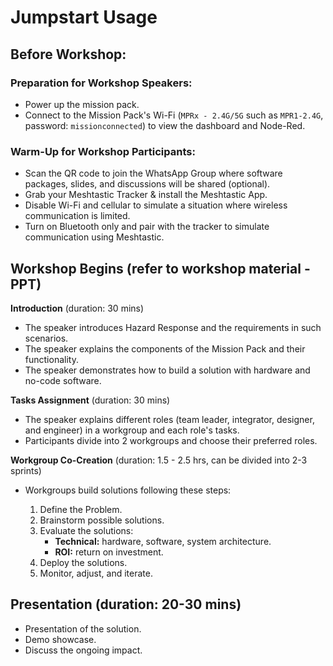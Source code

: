 # Jumpstart Usage

## **Before Workshop:**

### **Preparation for Workshop Speakers:**

- Power up the mission pack.
- Connect to the Mission Pack's Wi-Fi (`MPRx - 2.4G/5G` such as `MPR1-2.4G`, password: `missionconnected`) to view the dashboard and Node-Red.

### **Warm-Up for Workshop Participants:**

- Scan the QR code to join the WhatsApp Group where software packages, slides, and discussions will be shared (optional).
- Grab your Meshtastic Tracker & install the Meshtastic App.
- Disable Wi-Fi and cellular to simulate a situation where wireless communication is limited.
- Turn on Bluetooth only and pair with the tracker to simulate communication using Meshtastic.

## **Workshop Begins** (refer to workshop material - PPT)

**Introduction** (duration: 30 mins)

- The speaker introduces Hazard Response and the requirements in such scenarios.
- The speaker explains the components of the Mission Pack and their functionality.
- The speaker demonstrates how to build a solution with hardware and no-code software.

**Tasks Assignment** (duration: 30 mins)

- The speaker explains different roles (team leader, integrator, designer, and engineer) in a workgroup and each role's tasks.
- Participants divide into 2 workgroups and choose their preferred roles.

**Workgroup Co-Creation** (duration: 1.5 - 2.5 hrs, can be divided into 2-3 sprints)

- Workgroups build solutions following these steps:

  1. Define the Problem.
  2. Brainstorm possible solutions.
  3. Evaluate the solutions:
     - **Technical:** hardware, software, system architecture.
     - **ROI:** return on investment.
  4. Deploy the solutions.
  5. Monitor, adjust, and iterate.

## **Presentation** (duration: 20-30 mins)

- Presentation of the solution.
- Demo showcase.
- Discuss the ongoing impact.
